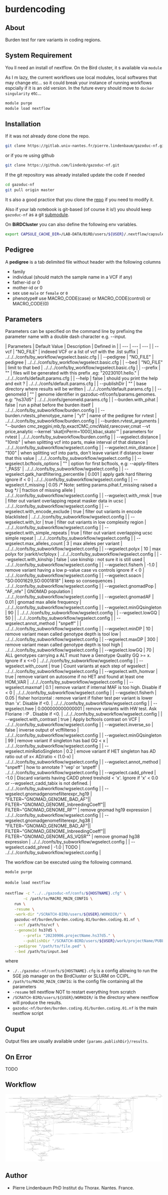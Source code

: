 

# burdencoding


## About


Burden test for rare variants in coding regions.



## System Requirement


You ll need an install of nextflow. On the Bird cluster, it s available via `module`

As I m lazy, the current workflows use local modules, local softwares that may change etc... so it could break your instance of running workflows espcially if it is an old version.
In the future every should move to  `docker` `singularity` etc...


```bash
module purge
module load nextflow
```

## Installation


If it was not already done clone the repo.

```bash
git clone https://gitlab.univ-nantes.fr/pierre.lindenbaum/gazoduc-nf.git
```

or if you re using github

```bash
git clone https://github.com/lindenb/gazoduc-nf.git
```

If the git repository was already installed update the code if needed

```bash
cd gazoduc-nf
git pull origin master
```

It s also a good practice that you clone the [repo](https://git-scm.com/book/en/v2/Git-Basics-Getting-a-Git-Repository) if you need to modify it.

Also if your lab notebook is git-based (of course it is!) you should keep `gazoduc-nf` as a git [submodule](https://git-scm.com/book/en/v2/Git-Tools-Submodules).


On **BiRDCluster** you can also define the following env variables.
```bash
export CAPSULE_CACHE_DIR=/LAB-DATA/BiRD/users/${USER}/.nextflow/capsule
```





## Pedigree


A **pedigree** is a tab delimited file without header with the following columns
 
 * family
 * individual (should match the sample name in a VCF  if any)
 * father-id or 0
 * mother-id or 0
 * sex use  `male`  or  `female` or  `0`
 * phenotype# use MACRO_CODE(case) or MACRO_CODE(control) or MACRO_CODE(0)



## Parameters


Parameters can be specified on the command line by prefixing the parameter name with a double dash character e.g. --input.

| Parameters | Default Value | Description | Defined in  |
| --- | --- | --- |
| --vcf | "NO_FILE" |  indexed VCF or a list of vcf with the .list suffix  | ../../../confs/by_workflow/wgselect.basic.cfg |
| --pedigree | "NO_FILE" |  pedigree  | ../../../confs/by_workflow/wgselect.basic.cfg |
| --bed | "NO_FILE" |  limit to that bed  | ../../../confs/by_workflow/wgselect.basic.cfg |
| --prefix | "" |  files will be generated with this prefix .eg: "20230101.hello."  | ../../../confs/default.params.cfg |
| --help | false |  should you print the help and exit ?  | ../../../confs/default.params.cfg |
| --publishDir | "" |  base directory where results will be written  | ../../../confs/default.params.cfg |
| --genomeId | "" |  genome identifier in gazoduc-nf/confs/params.genomes. e.g: "hs37d5"  | ../../../confs/genomeId.params.cfg |
| --burden.with_pihat | false |  run a pihat before the burden itself  | ../../../confs/by_subworkflow/burden.config |
| --burden.rvtests_phenotype_name | "y1" |  name of the pedigree for rvtest  | ../../../confs/by_subworkflow/burden.config |
| --burden.rvtest_arguments | "--burden cmc,zeggini,mb,fp,exactCMC,cmcWald,rarecover,cmat --vt price,analytic --kernel 'skat[nPerm=1000],kbac,skato'" |  parameters for rvtest  | ../../../confs/by_subworkflow/burden.config |
| --wgselect.distance | "10mb" |  when splitting vcf into parts, make interval of that distance  | ../../../confs/by_subworkflow/wgselect.config |
| --wgselect.min_distance | "100" |  when splitting vcf into parts, don't leave variant if distance lower that this value  | ../../../confs/by_subworkflow/wgselect.config |
| --wgselect.bcftools_options | "" |  option for first bcftools, e.g: --apply-filters '.,PASS'  | ../../../confs/by_subworkflow/wgselect.config |
| --wgselect.gatk_hardfiltering_percentile | 0.001 |  apply gatk hard filtering ignore if < 0  | ../../../confs/by_subworkflow/wgselect.config |
| --wgselect.f_missing | 0.05 /* Note: setting params.pihat.f_missing raised a bug */ |  fraction of missing allele  | ../../../confs/by_subworkflow/wgselect.config |
| --wgselect.with_rmsk | true  |  filter out variant overlapping repeat masker data in ucsc  | ../../../confs/by_subworkflow/wgselect.config |
| --wgselect.with_encode_exclude | true |  filter out variants in encode blacklisted  | ../../../confs/by_subworkflow/wgselect.config |
| --wgselect.with_lcr | true |  filter out variants in low complexity region  | ../../../confs/by_subworkflow/wgselect.config |
| --wgselect.with_simple_repeats | true |  filter out variant overlapping  ucsc  simple repeat  | ../../../confs/by_subworkflow/wgselect.config |
| --wgselect.max_alleles_count | 3 |  max alleles per variant  | ../../../confs/by_subworkflow/wgselect.config |
| --wgselect.polyx | 10 |  max polyx for jvarkit/vcfployx  | ../../../confs/by_subworkflow/wgselect.config |
| --wgselect.with_kinship | false |  use kinship : not sure it is still used  | ../../../confs/by_subworkflow/wgselect.config |
| --wgselect.fisherh | -1.0 |  remove variant having a low p-value case vs controls ignore if < 0  | ../../../confs/by_subworkflow/wgselect.config |
| --wgselect.soacn | "SO:0001629,SO:0001818" |  keep so consequences  | ../../../confs/by_subworkflow/wgselect.config |
| --wgselect.gnomadPop | "AF_nfe" |  GNOMAD population  | ../../../confs/by_subworkflow/wgselect.config |
| --wgselect.gnomadAF | 0.01  |  gnomad max allele frequency  | ../../../confs/by_subworkflow/wgselect.config |
| --wgselect.minGQsingleton | 90 |  | ../../../confs/by_subworkflow/wgselect.config |
| --wgselect.lowGQ | 50 |  | ../../../confs/by_subworkflow/wgselect.config |
| --wgselect.annot_method | "snpeff" |  | ../../../confs/by_subworkflow/wgselect.config |
| --wgselect.minDP | 10 |  remove variant mean called genotype depth is tool low  | ../../../confs/by_subworkflow/wgselect.config |
| --wgselect.maxDP | 300 |  remove variant mean called genotype depth is tool high  | ../../../confs/by_subworkflow/wgselect.config |
| --wgselect.lowGQ | 70 |  ALL genotypes carrying a ALT must have a Genotype Quality GQ >= x. Ignore if x <=0  | ../../../confs/by_subworkflow/wgselect.config |
| --wgselect.with_count | true |  Count variants at each step of wgselect  | ../../../confs/by_subworkflow/wgselect.config |
| --wgselect.with_homvar | true |  remove variant on autosome if no HET and found at least one HOM_VAR  | ../../../confs/by_subworkflow/wgselect.config |
| --wgselect.maxmaf | 0.1 |  remove variant if internal MAF is too high. Disable if < 0  | ../../../confs/by_subworkflow/wgselect.config |
| --wgselect.fisherh | 0.05 |  fisher horizontal : remove variant if fisher test per variant is lower than 'x'. Disable if <0.  | ../../../confs/by_subworkflow/wgselect.config |
| --wgselect.hwe | 0.000000000000001 |  remove variants with HW test. Ask Floriane :-P . Disable if <0.  | ../../../confs/by_subworkflow/wgselect.config |
| --wgselect.with_contrast | true |  Apply bcftools contrast on VCF  | ../../../confs/by_subworkflow/wgselect.config |
| --wgselect.inverse_so | false |  inverse output of vcffilterso  | ../../../confs/by_subworkflow/wgselect.config |
| --wgselect.minGQsingleton | 99 |  remove variant if singleton has bad GQ < x  | ../../../confs/by_subworkflow/wgselect.config |
| --wgselect.minRatioSingleton | 0.2 |  emove variant if HET singleton has AD ratio out of x< AD/ratio < (1.0-x)  | ../../../confs/by_subworkflow/wgselect.config |
| --wgselect.annot_method | "snpeff" |  how to annotate ? 'vep' or 'snpeff'  | ../../../confs/by_subworkflow/wgselect.config |
| --wgselect.cadd_phred | -1.0 |  Discard variants having CADD phred treshold < 'x'. Ignore if 'x' < 0.0 or --wgselect_cadd_tabix is not defined.  | ../../../confs/by_subworkflow/wgselect.config |
| --wgselect.gnomadgenomefilterexpr_hg19 | "FILTER~\"GNOMAD_GENOME_BAD_AF\"|| FILTER~\"GNOMAD_GENOME_InbreedingCoeff\"|| FILTER~\"GNOMAD_GENOME_RF\"" |  remove gnomad hg19 expression  | ../../../confs/by_subworkflow/wgselect.config |
| --wgselect.gnomadgenomefilterexpr_hg38 | "FILTER~\"GNOMAD_GENOME_BAD_AF\"|| FILTER~\"GNOMAD_GENOME_InbreedingCoeff\"|| FILTER~\"GNOMAD_GENOME_AS_VQSR\"" |  remove gnomad hg38 expression  | ../../../confs/by_subworkflow/wgselect.config |
| --wgselect.cadd_phred | -1.0 |  TODO  | ../../../confs/by_subworkflow/wgselect.config |






The workflow can be executed using the following command.

```bash
module purge

module load nextflow

nextflow -c "../../gazoduc-nf/confs/${HOSTNAME}.cfg" \
        -c /path/to/MACRO_MAIN_CONFIG \
	run \
	-resume \
	-work-dir "/SCRATCH-BIRD/users/${USER}/WORKDIR/" \
	gazoduc-nf/burden/burden.coding.01/burden.coding.01.nf \
	--vcf /path/to/vcf \
	--genomeId hs37d5 \
        --prefix "20230906.projectName.hs37d5." \
        --publishDir "/SCRATCH-BIRD/users/${USER}/work/projectName/PUBLISH" \
	--pedigree "/path/to/file.ped" \
	--bed /path/to/input.bed 


```

where 

 - `./../gazoduc-nf/confs/${HOSTNAME}.cfg` is a config allowing to run the SGE job manager on the BirdCluster or SLURM on CCIPL.
 - `/path/to/MACRO_MAIN_CONFIG`: is the config file containing all the parameters
 - `-resume` tell nextflow NOT to restart everything from scratch
 - `/SCRATCH-BIRD/users/${USER}/WORKDIR/` is the directory where nextflow will produce the results.
 - `gazoduc-nf/burden/burden.coding.01/burden.coding.01.nf` is the main nextflow script








## Ouput



Output files are usually available under `{params.publishDir}/results`.

## On Error


TODO

## Workflow


![workflow.svg](workflow.svg)

## Author


 + Pierre Lindenbaum PhD Institut du Thorax. Nantes. France.


